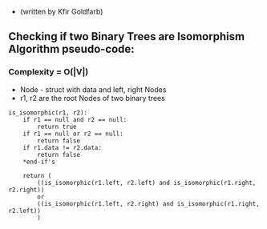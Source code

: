 * (written by Kfir Goldfarb)

## Checking if two Binary Trees are Isomorphism Algorithm pseudo-code:
### Complexity = O(|V|)

* Node - struct with data and left, right Nodes
* r1, r2 are the root Nodes of two binary trees

```
is_isomorphic(r1, r2):
    if r1 == null and r2 == null:
        return true
    if r1 == null or r2 == null:
        return false
    if r1.data != r2.data:
        return false
    *end-if's
    
    return (
        ((is_isomorphic(r1.left, r2.left) and is_isomorphic(r1.right, r2.right))
        or
        ((is_isomorphic(r1.left, r2.right) and is_isomorphic(r1.right, r2.left))
        )
```